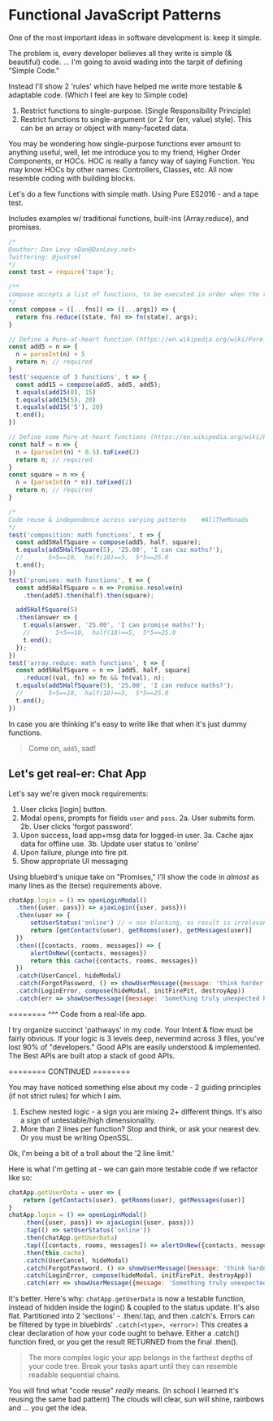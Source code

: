 # Functional JavaScript Patterns



One of the most important ideas in software development is: keep it simple.

The problem is, every developer believes all they write is simple (& beautiful) code.
... I'm going to avoid wading into the tarpit of defining "Simple Code."

Instead I'll show 2 'rules' which have helped me write more testable & adaptable code. (Which I feel are key to Simple code)

1. Restrict functions to single-purpose. (Single Responsibility Principle)
2. Restrict functions to single-argument (or 2 for (err, value) style).
This can be an array or object with many-faceted data.

You may be wondering how single-purpose functions ever amount to anything useful, well, let me introduce you to my friend, Higher Order Components, or HOCs. HOC is really a fancy way of saying Function. 
You may know HOCs by other names: Controllers, Classes, etc. All now resemble coding with building blocks. 

Let's do a few functions with simple math.
Using Pure ES2016 - and a tape test.

Includes examples w/ traditional functions, built-ins (Array.reduce), and promises.

```js
/*
@author: Dan Levy <Dan@DanLevy.net>
Twittering: @justsml
*/
const test = require('tape');

/**
compose accepts a list of functions, to be executed in order when the returned function (_run) is called with a value.
*/
const compose = ([...fns]) => ([...args]) => {
  return fns.reduce((state, fn) => fn(state), args);
}

// Define a Pure-at-heart function (https://en.wikipedia.org/wiki/Pure_function)
const add5 = n => {
  n = parseInt(n) + 5  
  return n; // required
}
test('sequence of 3 functions', t => {
  const add15 = compose(add5, add5, add5);
  t.equals(add15(0), 15)
  t.equals(add15(5), 20)
  t.equals(add15('5'), 20)
  t.end();
})

// Define some Pure-at-heart functions (https://en.wikipedia.org/wiki/Pure_function)
const half = n => {
  n = (parseInt(n) * 0.5).toFixed(2)
  return n; // required
}
const square = n => {
  n = (parseInt(n * n)).toFixed(2)
  return n; // required
}

/*
Code reuse & independence across varying patterns    #AllTheMonads
*/
test('composition: math functions', t => {
  const add5HalfSquare = compose(add5, half, square);
  t.equals(add5HalfSquare(5), '25.00', 'I can caz maths?');
  //       5+5==10,  half(10)==5,  5*5==25.0
  t.end();
})
test('promises: math functions', t => {
  const add5HalfSquare = n => Promise.resolve(n)
    .then(add5).then(half).then(square);

  add5HalfSquare(5)
  .then(answer => {
    t.equals(answer, '25.00', 'I can promise maths?');
    //       5+5==10,  half(10)==5,  5*5==25.0
    t.end();
  });
})
test('array.reduce: math functions', t => {
  const add5HalfSquare = n => [add5, half, square]
    .reduce((val, fn) => fn && fn(val), n);
  t.equals(add5HalfSquare(5), '25.00', 'I can reduce maths?');
  //       5+5==10,  half(10)==5,  5*5==25.0
  t.end();
})

```

In case you are thinking it's easy to write like that when it's just dummy functions. 

> Come on, `add5`, sad!

## Let's get real-er: Chat App

Let's say we're given mock requirements:

1. User clicks [login] button.
2. Modal opens, prompts for fields `user` and `pass`.
    2a. User submits form.
    2b. User clicks 'forgot password'.
3. Upon success, load app+msg data for logged-in user.
    3a. Cache ajax data for offline use.
    3b. Update user status to 'online'
4. Upon failure, plunge into fire pit.
5. Show appropriate UI messaging


Using bluebird's unique take on "Promises," I'll show the code in *almost* as many lines as the (terse) requirements above.

```js
chatApp.login = () => openLoginModal()
  .then({user, pass}) => ajaxLogin({user, pass}))
  .then(user => {
      setUserStatus('online') // < non blocking, as result is irrelevant.
      return [getContacts(user), getRooms(user), getMessages(user)]
  })
  .then(([contacts, rooms, messages]) => {
      alertOnNew({contacts, messages})
      return this.cache({contacts, rooms, messages})
  })
  .catch(UserCancel, hideModal)
  .catch(ForgotPassword, () => showUserMessage({message: 'think harder'}))
  .catch(LoginError, compose(hideModal, initFirePit, destroyApp))
  .catch(err => showUserMessage({message: 'Something truly unexpected happened, congratulations.'}))
```

========
^^^ Code from a real-life app.

I try organize succinct 'pathways' in my code. 
Your Intent & flow must be fairly obvious. If your logic is 3 levels deep, nevermind across 3 files, you've lost 90% of "developers." 
Good APIs are easily understood & implemented. 
The Best APIs are built atop a stack of good APIs. 

========  CONTINUED ========


You may have noticed something else about my code - 2 guiding principles (if not strict rules) for which I aim.

1. Eschew nested logic - a sign you are mixing 2+ different things. It's also a sign of untestable/high dimensionality.
2. More than 2 lines per function? Stop and think, or ask your nearest dev. Or you must be writing OpenSSL.

Ok, I'm being a bit of a troll about the '2 line limit.' 

Here is what I'm getting at - we can gain more testable code if we refactor like so:

```js
chatApp.getUserData = user => {
    return [getContacts(user), getRooms(user), getMessages(user)]
}
chatApp.login = () => openLoginModal()
    .then({user, pass}) => ajaxLogin({user, pass}))
    .tap(() => setUserStatus('online'))
    .then(chatApp.getUserData)
    .tap(([contacts, rooms, messages]) => alertOnNew({contacts, messages}))
    .then(this.cache)
    .catch(UserCancel, hideModal)
    .catch(ForgotPassword, () => showUserMessage({message: 'think harder'}))
    .catch(LoginError, compose(hideModal, initFirePit, destroyApp))
    .catch(err => showUserMessage({message: 'Something truly unexpected happened, congratulations.'}))
```

It's better. Here's why:
`chatApp.getUserData` is now a testable function, instead of hidden inside the login() & coupled to the status update.
It's also flat.
Partitioned into 2 'sections' - .then/.tap, and then .catch's. 
Errors can be filtered by type in bluebirds' `.catch(<type>, <error>)`
This creates a clear declaration of how your code ought to behave. 
Either a .catch() function fired, or you get the result RETURNED from the final .then(). 



> The more complex logic your app belongs in the farthest depths of your code tree. Break your tasks apart until they can resemble readable sequential chains.

You will find what "code reuse" *really* means. (In school I learned it's reusing the same bad pattern)
The clouds will clear, sun will shine, rainbows and ... you get the idea.


